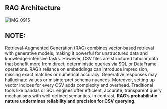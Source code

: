 ## RAG Architecture
![IMG_0915](https://github.com/user-attachments/assets/a5030a4d-8bb7-4f49-920c-a1205572eefe)

## NOTE:

Retrieval-Augmented Generation (RAG) combines vector‐based retrieval with generative models, making it powerful for unstructured data and knowledge‐intensive tasks. However, CSV files are structured tabular data that benefit more from direct, deterministic queries via SQL or DataFrame operations. RAG’s reliance on embeddings can introduce imprecision, missing exact matches or numerical accuracy. Generative responses may hallucinate values or misinterpret schema nuances. Moreover, setting up vector indices for every CSV adds complexity and overhead. Traditional tools like pandas or SQL engines offer efficient, accurate, transparent query mechanisms with well‐defined semantics. In contrast, **RAG’s probabilistic nature undermines reliability and precision for CSV querying.**








